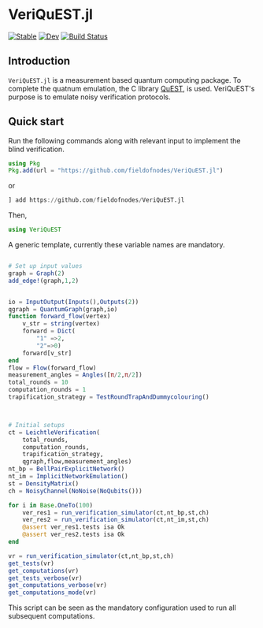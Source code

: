 # VeriQuEST.jl

[![Stable](https://img.shields.io/badge/docs-stable-blue.svg)](https://fieldofnodes.github.io/VeriQuEST.jl/stable/)
[![Dev](https://img.shields.io/badge/docs-dev-blue.svg)](https://fieldofnodes.github.io/VeriQuEST.jl/dev/)
[![Build Status](https://github.com/fieldofnodes/VeriQuEST.jl/actions/workflows/CI.yml/badge.svg?branch=main)](https://github.com/fieldofnodes/VeriQuEST.jl/actions/workflows/CI.yml?query=branch%3Amain)



## Introduction

`VeriQuEST.jl` is a measurement based quantum computing package. To complete the quatnum emulation, the C library [QuEST](https://github.com/QuEST-Kit/QuEST), is used. VeriQuEST's purpose is to emulate noisy verification protocols.


## Quick start
Run the following commands along with relevant input to implement the blind verification.

```julia
using Pkg
Pkg.add(url = "https://github.com/fieldofnodes/VeriQuEST.jl")
```

or

```julia
] add https://github.com/fieldofnodes/VeriQuEST.jl
```



Then, 

```julia
using VeriQuEST
```

A generic template, currently these variable names are mandatory.

```julia

# Set up input values
graph = Graph(2)
add_edge!(graph,1,2)


io = InputOutput(Inputs(),Outputs(2))
qgraph = QuantumGraph(graph,io)
function forward_flow(vertex)
    v_str = string(vertex)
    forward = Dict(
        "1" =>2,
        "2"=>0)
    forward[v_str]
end
flow = Flow(forward_flow)
measurement_angles = Angles([π/2,π/2])
total_rounds = 10
computation_rounds = 1
trapification_strategy = TestRoundTrapAndDummycolouring()



# Initial setups
ct = LeichtleVerification(
    total_rounds,
    computation_rounds,
    trapification_strategy,
    qgraph,flow,measurement_angles)
nt_bp = BellPairExplicitNetwork()
nt_im = ImplicitNetworkEmulation()
st = DensityMatrix()
ch = NoisyChannel(NoNoise(NoQubits()))

for i in Base.OneTo(100)
    ver_res1 = run_verification_simulator(ct,nt_bp,st,ch)
    ver_res2 = run_verification_simulator(ct,nt_im,st,ch)
    @assert ver_res1.tests isa Ok
    @assert ver_res2.tests isa Ok
end

vr = run_verification_simulator(ct,nt_bp,st,ch)
get_tests(vr) 
get_computations(vr)
get_tests_verbose(vr)
get_computations_verbose(vr) 
get_computations_mode(vr) 
```

This script can be seen as the mandatory configuration used to run all subsequent computations.



